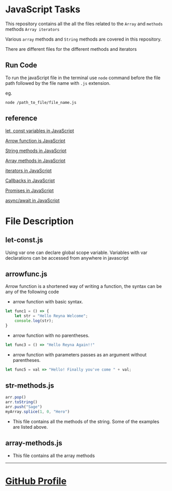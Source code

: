 # JavaScript Tasks

This repository contains all the all the files related to the `Array` and `methods` methods `Array iterators`

Various `array` methods and `String` methods are covered in this repository.

There are different files for the different methods and iterators

## Run Code

To run the javaScript file in the terminal use `node` command before the file path followed by the file name with `.js` extension.

eg.

`node /path_to_file/file_name.js`


## reference

[let, const variables in JavaScript](https://www.geeksforgeeks.org/difference-between-var-let-and-const-keywords-in-javascript/)

[Arrow function is JavaScript](https://www.javascripttutorial.net/es6/javascript-arrow-function/)

[String methods in JavaScript](https://www.w3schools.com/js/js_string_methods.asp)

[Array methods in JavaScript](https://www.w3schools.com/js/js_array_methods.asp)

[iterators in JavaScript](https://www.w3schools.com/js/js_array_iteration.asp)

[Callbacks in JavaScript](https://www.w3schools.com/js/js_callback.asp)

[Promises in JavaScript](https://www.w3schools.com/js/js_promise.asp) 

[async/await in JavaScript](https://www.javascripttutorial.net/es-next/javascript-async-await/)

# File Description

## let-const.js

Using var one can declare global scope variable. Variables with var declarations can be accessed from anywhere in javascript

## arrowfunc.js

Arrow function is a shortened way of writing a function, the syntax can be any of the following code

* arrow function with basic syntax.
```javascript
let func1 = () => {
    let str = "Hello Reyna Welcome";
    console.log(str);
}
```

* arrow function with no parentheses.
```javascript
let func3 = () => "Hello Reyna Again!!"
```

* arrow function with parameters passes as an argument without parentheses.
```javascript
let func5 = val => "Hello! Finally you've come " + val;
```

## str-methods.js

```javascript
arr.pop()
arr.toString()
arr.push("Sage")
myArray.splice(1, 0, "Hero")
````

* This file contains all the methods of the string. Some of the examples are listed above.


## array-methods.js

* This file contains all the array methods


***
# [GitHub Profile]( https://github.com/vaibhav-wappnet/)